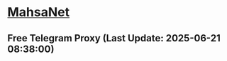 
# [MahsaNet](https://t.me/mahsa_net)
## Free Telegram Proxy (Last Update: 2025-06-21 08:38:00)

    